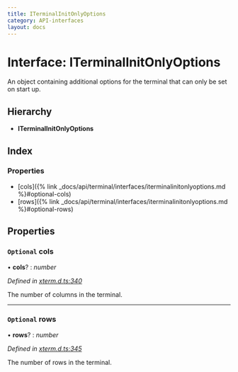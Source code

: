 ```yaml
---
title: ITerminalInitOnlyOptions
category: API-interfaces
layout: docs
---
```



# Interface: ITerminalInitOnlyOptions

An object containing additional options for the terminal that can only be
set on start up.

## Hierarchy

* **ITerminalInitOnlyOptions**

## Index

### Properties

* [cols]({% link _docs/api/terminal/interfaces/iterminalinitonlyoptions.md %}#optional-cols)
* [rows]({% link _docs/api/terminal/interfaces/iterminalinitonlyoptions.md %}#optional-rows)

## Properties

### `Optional` cols

• **cols**? : *number*

*Defined in [xterm.d.ts:340](https://github.com/xtermjs/xterm.js/blob/5.5.0/typings/xterm.d.ts#L340)*

The number of columns in the terminal.

___

### `Optional` rows

• **rows**? : *number*

*Defined in [xterm.d.ts:345](https://github.com/xtermjs/xterm.js/blob/5.5.0/typings/xterm.d.ts#L345)*

The number of rows in the terminal.
